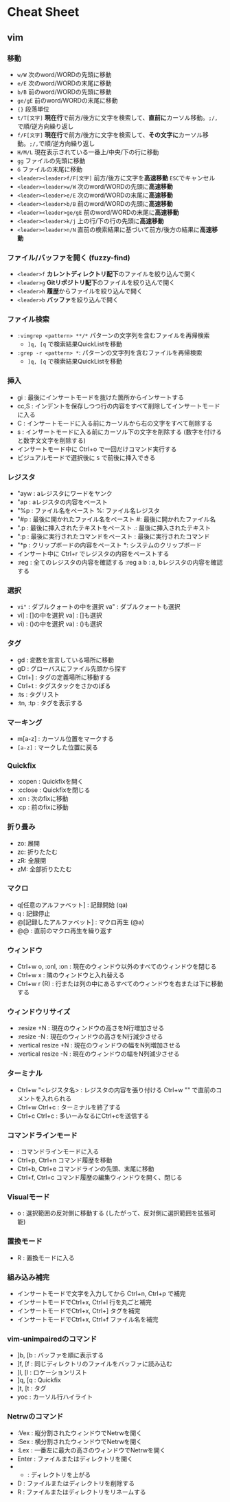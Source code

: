 # Cheat Sheet

## vim

### 移動

* `w/W` 次のword/WORDの先頭に移動
* `e/E` 次のword/WORDの末尾に移動
* `b/B` 前のword/WORDの先頭に移動
* `ge/gE` 前のword/WORDの末尾に移動
* `{}` 段落単位
* `t/T[文字]` **現在行**で前方/後方に文字を検索して、**直前に**カーソル移動。`;/,`で順/逆方向繰り返し
* `f/F[文字]` **現在行**で前方/後方に文字を検索して、**その文字に**カーソル移動。`;/,`で順/逆方向繰り返し
* `H/M/L` 現在表示されている一番上/中央/下の行に移動
* `gg` ファイルの先頭に移動
* `G` ファイルの末尾に移動
* `<leader><leader>f/F[文字]` 前方/後方に文字を**高速移動** `ESC`でキャンセル
* `<leader><leader>w/W` 次のword/WORDの先頭に**高速移動**
* `<leader><leader>e/E` 次のword/WORDの末尾に**高速移動**
* `<leader><leader>b/B` 前のword/WORDの先頭に**高速移動**
* `<leader><leader>ge/gE` 前のword/WORDの末尾に**高速移動**
* `<leader><leader>k/j` 上の行/下の行の先頭に**高速移動**
* `<leader><leader>n/N` 直前の検索結果に基づいて前方/後方の結果に**高速移動**

### ファイル/バッファを開く (fuzzy-find)
* `<leader>f` **カレントディレクトリ配下**のファイルを絞り込んで開く
* `<leader>g` **Gitリポジトリ配下**のファイルを絞り込んで開く
* `<leader>h` **履歴**からファイルを絞り込んで開く
* `<leader>b` **バッファ**を絞り込んで開く

### ファイル検索
* `:vimgrep <pattern> **/*` パターンの文字列を含むファイルを再帰検索
  * `]q, [q` で検索結果QuickListを移動
* `:grep -r <pattern> *`: パターンの文字列を含むファイルを再帰検索
  * `]q, [q` で検索結果QuickListを移動

### 挿入
* gi : 最後にインサートモードを抜けた箇所からインサートする
* cc,S : インデントを保存しつつ行の内容をすべて削除してインサートモードに入る
* C : インサートモードに入る前にカーソルから右の文字をすべて削除する
* s : インサートモードに入る前にカーソル下の文字を削除する (数字を付けると数字文文字を削除する)
* インサートモード中に Ctrl+o で一回だけコマンド実行する
* ビジュアルモードで選択後に `S` で前後に挿入できる

### レジスタ
* "ayw : aレジスタにワードをヤンク
* "ap : aレジスタの内容をペースト
* "%p : ファイル名をペースト %: ファイル名レジスタ
* "#p : 最後に開かれたファイル名をペースト #: 最後に開かれたファイル名
* ".p : 最後に挿入されたテキストをペースト .: 最後に挿入されたテキスト
* ":p : 最後に実行されたコマンドをペースト : 最後に実行されたコマンド
* "*p : クリップボードの内容をペースト *: システムのクリップボード
* インサート中に Ctrl+r でレジスタの内容をペーストする
* :reg : 全てのレジスタの内容を確認する :reg a b : a, bレジスタの内容を確認する

### 選択
* `vi"` : ダブルクォートの中を選択  va" : ダブルクォートも選択
* vi] : []の中を選択  va] : []も選択
* vi) : ()の中を選択  va) : ()も選択

### タグ
* gd : 変数を宣言している場所に移動
* gD : グローバスにファイル先頭から探す
* Ctrl+] : タグの定義場所に移動する
* Ctrl+t : タグスタックをさかのぼる
* :ts : タグリスト
* :tn, :tp : タグを表示する

### マーキング
* m[a-z] : カーソル位置をマークする
* `[a-z]` : マークした位置に戻る

### Quickfix
* :copen : Quickfixを開く
* :cclose : Quickfixを閉じる
* :cn : 次のfixに移動
* :cp : 前のfixに移動

### 折り畳み
* zo: 展開
* zc: 折りたたむ
* zR: 全展開
* zM: 全部折りたたむ

### マクロ
* q[任意のアルファベット] : 記録開始 (qa)
* q : 記録停止
* @[記録したアルファベット] : マクロ再生 (@a)
* @@ : 直前のマクロ再生を繰り返す

### ウィンドウ
* Ctrl+w o, :onl, :on : 現在のウィンドウ以外のすべてのウィンドウを閉じる
* Ctrl+w x : 隣のウィンドウと入れ替える
* Ctrl+w r (R) : 行または列の中にあるすべてのウィンドウを右または下に移動する

### ウィンドウリサイズ
* :resize +N : 現在のウィンドウの高さをN行増加させる
* :resize -N : 現在のウィンドウの高さをN行減少させる
* :vertical resize +N : 現在のウィンドウの幅をN列増加させる
* :vertical resize -N : 現在のウィンドウの幅をN列減少させる

### ターミナル
* Ctrl+w "<レジスタ名> : レジスタの内容を張り付ける  Ctrl+w "" で直前のコメントを入れられる
* Ctrl+w Ctrl+c : ターミナルを終了する
* Ctrl+c Ctrl+c : 多いーみなるにCtrl+cを送信する

### コマンドラインモード
* : コマンドラインモードに入る
* Ctrl+p, Ctrl+n コマンド履歴を移動
* Ctrl+b, Ctrl+e コマンドラインの先頭、末尾に移動
* Ctrl+f, Ctrl+c コマンド履歴の編集ウィンドウを開く、閉じる

### Visualモード
* o : 選択範囲の反対側に移動する (したがって、反対側に選択範囲を拡張可能)

### 置換モード
* R : 置換モードに入る

### 組み込み補完
* インサートモードで文字を入力してから Ctrl+n, Ctrl+p で補完
* インサートモードでCtrl+x, Ctrl+l 行を丸ごと補完
* インサートモードでCtrl+x, Ctrl+] タグを補完
* インサートモードでCtrl+x, Ctrl+f ファイル名を補完

### vim-unimpairedのコマンド
* ]b, [b : バッファを順に表示する
* ]f, [f : 同じディレクトリのファイルをバッファに読み込む
* ]l, [l : ロケーションリスト
* ]q, [q : Quickfix
* ]t, [t : タグ
* yoc : カーソル行ハイライト

### Netrwのコマンド
* :Vex : 縦分割されたウィンドウでNetrwを開く
* :Sex : 横分割されたウィンドウでNetrwを開く
* :Lex : 一番左に最大の高さのウィンドウでNetrwを開く
* Enter : ファイルまたはディレクトリを開く
* - : ディレクトリを上がる
* D : ファイルまたはディレクトリを削除する
* R : ファイルまたはディレクトリをリネームする

